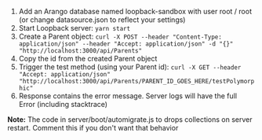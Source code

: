 1. Add an Arango database named loopback-sandbox with user root / root (or change datasource.json to reflect your settings)
2. Start Loopback server: `yarn start`
3. Create a Parent object: `curl -X POST --header "Content-Type: application/json" --header "Accept: application/json" -d "{}" "http://localhost:3000/api/Parents"`
4. Copy the id from the created Parent object
5. Trigger the test method (using your Parent id): `curl -X GET --header "Accept: application/json" "http://localhost:3000/api/Parents/PARENT_ID_GOES_HERE/testPolymorphic"`
6. Response contains the error message.  Server logs will have the full Error (including stacktrace)

**Note:** The code in server/boot/automigrate.js to drops collections on server restart.  Comment this if you don't want that behavior
